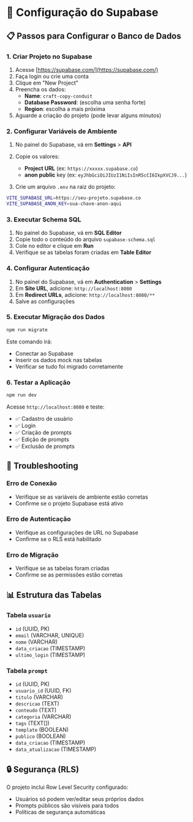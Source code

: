 # 🚀 Configuração do Supabase

## 📋 Passos para Configurar o Banco de Dados

### 1. Criar Projeto no Supabase

1. Acesse [https://supabase.com/](https://supabase.com/)
2. Faça login ou crie uma conta
3. Clique em "New Project"
4. Preencha os dados:
   - **Name**: `craft-copy-conduit`
   - **Database Password**: (escolha uma senha forte)
   - **Region**: escolha a mais próxima
5. Aguarde a criação do projeto (pode levar alguns minutos)

### 2. Configurar Variáveis de Ambiente

1. No painel do Supabase, vá em **Settings** > **API**
2. Copie os valores:
   - **Project URL** (ex: `https://xxxxx.supabase.co`)
   - **anon public** key (ex: `eyJhbGciOiJIUzI1NiIsInR5cCI6IkpXVCJ9...`)

3. Crie um arquivo `.env` na raiz do projeto:
```bash
VITE_SUPABASE_URL=https://seu-projeto.supabase.co
VITE_SUPABASE_ANON_KEY=sua-chave-anon-aqui
```

### 3. Executar Schema SQL

1. No painel do Supabase, vá em **SQL Editor**
2. Copie todo o conteúdo do arquivo `supabase-schema.sql`
3. Cole no editor e clique em **Run**
4. Verifique se as tabelas foram criadas em **Table Editor**

### 4. Configurar Autenticação

1. No painel do Supabase, vá em **Authentication** > **Settings**
2. Em **Site URL**, adicione: `http://localhost:8080`
3. Em **Redirect URLs**, adicione: `http://localhost:8080/**`
4. Salve as configurações

### 5. Executar Migração dos Dados

```bash
npm run migrate
```

Este comando irá:
- Conectar ao Supabase
- Inserir os dados mock nas tabelas
- Verificar se tudo foi migrado corretamente

### 6. Testar a Aplicação

```bash
npm run dev
```

Acesse `http://localhost:8080` e teste:
- ✅ Cadastro de usuário
- ✅ Login
- ✅ Criação de prompts
- ✅ Edição de prompts
- ✅ Exclusão de prompts

## 🔧 Troubleshooting

### Erro de Conexão
- Verifique se as variáveis de ambiente estão corretas
- Confirme se o projeto Supabase está ativo

### Erro de Autenticação
- Verifique as configurações de URL no Supabase
- Confirme se o RLS está habilitado

### Erro de Migração
- Verifique se as tabelas foram criadas
- Confirme se as permissões estão corretas

## 📊 Estrutura das Tabelas

### Tabela `usuario`
- `id` (UUID, PK)
- `email` (VARCHAR, UNIQUE)
- `nome` (VARCHAR)
- `data_criacao` (TIMESTAMP)
- `ultimo_login` (TIMESTAMP)

### Tabela `prompt`
- `id` (UUID, PK)
- `usuario_id` (UUID, FK)
- `titulo` (VARCHAR)
- `descricao` (TEXT)
- `conteudo` (TEXT)
- `categoria` (VARCHAR)
- `tags` (TEXT[])
- `template` (BOOLEAN)
- `publico` (BOOLEAN)
- `data_criacao` (TIMESTAMP)
- `data_atualizacao` (TIMESTAMP)

## 🔒 Segurança (RLS)

O projeto inclui Row Level Security configurado:
- Usuários só podem ver/editar seus próprios dados
- Prompts públicos são visíveis para todos
- Políticas de segurança automáticas

